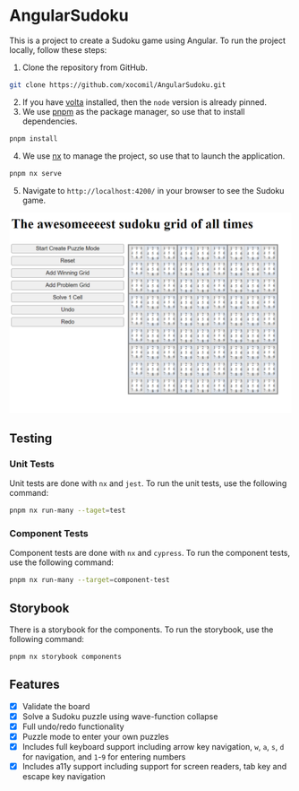 # AngularSudoku

This is a project to create a Sudoku game using Angular. To run the project locally, follow these steps:

1. Clone the repository from GitHub.
  ```bash
  git clone https://github.com/xocomil/AngularSudoku.git
  ```
2. If you have [volta](https://docs.volta.sh/guide/getting-started) installed, then the `node` version is already pinned.
3. We use [pnpm](https://pnpm.io/installation) as the package manager, so use that to install dependencies.
  ```bash
  pnpm install
  ```
4. We use [nx](https://nx.dev/) to manage the project, so use that to launch the application.
  ```bash
  pnpm nx serve
  ```
5. Navigate to `http://localhost:4200/` in your browser to see the Sudoku game.

![Screenshot 2024-02-22 181914.png](screenshots%2FScreenshot%202024-02-22%20181914.png)

## Testing

### Unit Tests

Unit tests are done with `nx` and `jest`. To run the unit tests, use the following command:
```bash
pnpm nx run-many --taget=test
```
### Component Tests

Component tests are done with `nx` and `cypress`. To run the component tests, use the following command:
```bash
pnpm nx run-many --target=component-test
```

## Storybook

There is a storybook for the components. To run the storybook, use the following command:
```bash
pnpm nx storybook components
```

## Features

- [x] Validate the board
- [x] Solve a Sudoku puzzle using wave-function collapse
- [x] Full undo/redo functionality
- [x] Puzzle mode to enter your own puzzles
- [x] Includes full keyboard support including arrow key navigation, `w`, `a`, `s`, `d` for navigation, and `1`-`9` for entering numbers
- [x] Includes a11y support including support for screen readers, tab key and escape key navigation

